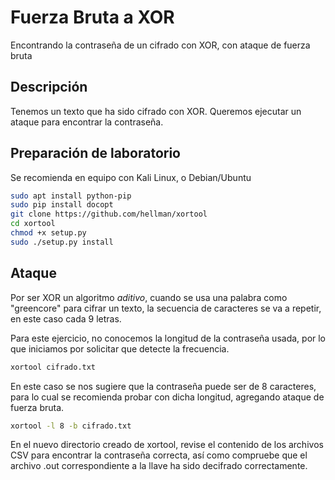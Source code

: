 # Fuerza Bruta a XOR

Encontrando la contraseña de un cifrado con XOR, con ataque de fuerza bruta

## Descripción

Tenemos un texto que ha sido cifrado con XOR. Queremos ejecutar un ataque para encontrar la contraseña.

## Preparación de laboratorio

Se recomienda en equipo con Kali Linux, o Debian/Ubuntu

```bash
sudo apt install python-pip
sudo pip install docopt
git clone https://github.com/hellman/xortool
cd xortool
chmod +x setup.py
sudo ./setup.py install
```

## Ataque

Por ser XOR un algoritmo *aditivo*, cuando se usa una palabra como "greencore" para cifrar un texto, la secuencia de caracteres se va a repetir, en este caso cada 9 letras.

Para este ejercicio, no conocemos la longitud de la contraseña usada, por lo que iniciamos por solicitar que detecte la frecuencia.

```bash
xortool cifrado.txt
```

En este caso se nos sugiere que la contraseña puede ser de 8 caracteres, para lo cual se recomienda probar con dicha longitud, agregando ataque de fuerza bruta.

```bash
xortool -l 8 -b cifrado.txt
```

En el nuevo directorio creado de xortool, revise el contenido de los archivos CSV para encontrar la contraseña correcta, así como compruebe que el archivo .out correspondiente a la llave ha sido decifrado correctamente.
